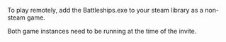 To play remotely, add the Battleships.exe to your steam library as a non-steam game.

Both game instances need to be running at the time of the invite.
